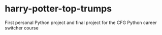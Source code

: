 # harry-potter-top-trumps
First personal Python project and final project for the CFG Python career switcher course
